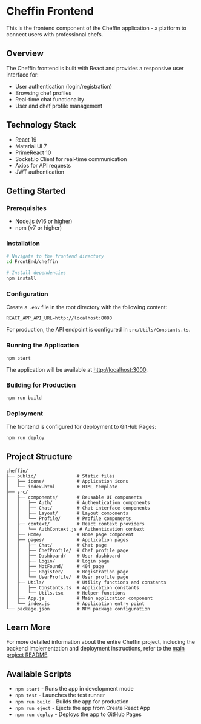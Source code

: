 # Cheffin Frontend

This is the frontend component of the Cheffin application - a platform to connect users with professional chefs.

## Overview

The Cheffin frontend is built with React and provides a responsive user interface for:
- User authentication (login/registration)
- Browsing chef profiles
- Real-time chat functionality
- User and chef profile management

## Technology Stack

- React 19
- Material UI 7
- PrimeReact 10
- Socket.io Client for real-time communication
- Axios for API requests
- JWT authentication

## Getting Started

### Prerequisites

- Node.js (v16 or higher)
- npm (v7 or higher)

### Installation

```bash
# Navigate to the frontend directory
cd FrontEnd/cheffin

# Install dependencies
npm install
```

### Configuration

Create a `.env` file in the root directory with the following content:

```
REACT_APP_API_URL=http://localhost:8080
```

For production, the API endpoint is configured in `src/Utils/Constants.ts`.

### Running the Application

```bash
npm start
```

The application will be available at [http://localhost:3000](http://localhost:3000).

### Building for Production

```bash
npm run build
```

### Deployment

The frontend is configured for deployment to GitHub Pages:

```bash
npm run deploy
```

## Project Structure

```
cheffin/
├── public/               # Static files
│   ├── icons/            # Application icons
│   └── index.html        # HTML template
├── src/
│   ├── components/       # Reusable UI components
│   │   ├── Auth/         # Authentication components
│   │   ├── Chat/         # Chat interface components
│   │   ├── Layout/       # Layout components
│   │   └── Profile/      # Profile components
│   ├── context/          # React context providers
│   │   └── AuthContext.js # Authentication context
│   ├── Home/             # Home page component
│   ├── pages/            # Application pages
│   │   ├── Chat/         # Chat page
│   │   ├── ChefProfile/  # Chef profile page
│   │   ├── Dashboard/    # User dashboard
│   │   ├── Login/        # Login page
│   │   ├── NotFound/     # 404 page
│   │   ├── Register/     # Registration page
│   │   └── UserProfile/  # User profile page
│   ├── Utils/            # Utility functions and constants
│   │   ├── Constants.ts  # Application constants
│   │   └── Utils.tsx     # Helper functions
│   ├── App.js            # Main application component
│   └── index.js          # Application entry point
└── package.json          # NPM package configuration
```

## Learn More

For more detailed information about the entire Cheffin project, including the backend implementation and deployment instructions, refer to the [main project README](../README.md).

## Available Scripts

- `npm start` - Runs the app in development mode
- `npm test` - Launches the test runner
- `npm run build` - Builds the app for production
- `npm run eject` - Ejects the app from Create React App
- `npm run deploy` - Deploys the app to GitHub Pages
